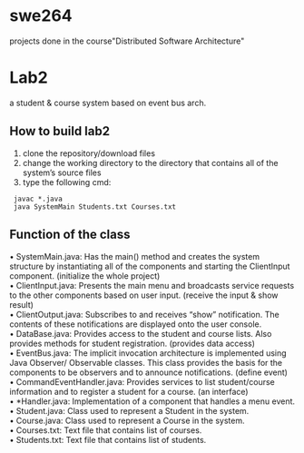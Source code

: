 # swe264
projects done in the course"Distributed Software Architecture"

# Lab2
a student & course system based on event bus arch.
## How to build lab2
1. clone the repository/download files
2. change the working directory to the directory that contains all of the system’s source files
3. type the following cmd:
```shell
 javac *.java
 java SystemMain Students.txt Courses.txt
```
  
 ## Function of the class
• SystemMain.java: Has the main() method and creates the system structure by instantiating all 
of the components and starting the ClientInput component. (initialize the whole project)  
• ClientInput.java: Presents the main menu and broadcasts service requests to the other 
components based on user input. (receive the input & show result)  
• ClientOutput.java: Subscribes to and receives “show” notification. The contents of these 
notifications are displayed onto the user console.   
• DataBase.java: Provides access to the student and course lists. Also provides methods for 
student registration. (provides data access)  
• EventBus.java: The implicit invocation architecture is implemented using Java Observer/ 
Observable classes. This class provides the basis for the components to be observers and to 
announce notifications. (define event)  
• CommandEventHandler.java: Provides services to list student/course information and to register a 
student for a course. (an interface)  
• *Handler.java: Implementation of a component that handles a menu event.   
• Student.java: Class used to represent a Student in the system.   
• Course.java: Class used to represent a Course in the system.   
• Courses.txt: Text file that contains list of courses.   
• Students.txt: Text file that contains list of students.  
